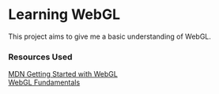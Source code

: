 # Learning WebGL

This project aims to give me a basic understanding of WebGL.

### Resources Used

[MDN Getting Started with WebGL](https://developer.mozilla.org/en-US/docs/Web/API/WebGL_API/Tutorial/Getting_started_with_WebGL)  
[WebGL Fundamentals](https://webglfundamentals.org/webgl/lessons/webgl-fundamentals.html)

